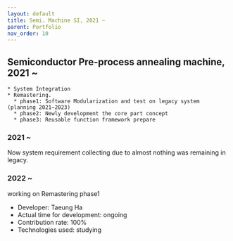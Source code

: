```yaml
---
layout: default
title: Semi. Machine SI, 2021 ~
parent: Portfolio
nav_order: 10
---
```



## Semiconductor Pre-process annealing machine, 2021 ~
    * System Integration
    * Remastering.
      * phase1: Software Modularization and test on legacy system (planning 2021~2023)
      * phase2: Newly development the core part concept 
      * phase3: Reusable function framework prepare

### 2021 ~
Now system requirement collecting due to almost nothing was remaining in legacy.
### 2022 ~
working on Remastering phase1


- Developer: Taeung Ha
- Actual time for development: ongoing
- Contribution rate: 100%
- Technologies used: studying